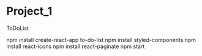 # Project_1
ToDoList

npm install create-react-app to-do-list
npm install styled-components
npm install react-icons
npm install react-paginate
npm start

